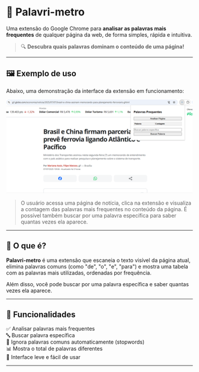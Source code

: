 # 🧠 Palavri-metro

Uma extensão do Google Chrome para **analisar as palavras mais frequentes** de qualquer página da web, de forma simples, rápida e intuitiva.

> 🔍 **Descubra quais palavras dominam o conteúdo de uma página!**

---

## 🖼️ Exemplo de uso

Abaixo, uma demonstração da interface da extensão em funcionamento:

![Extensão Palavri-metro funcionando](popup-inicial.png)

> O usuário acessa uma página de notícia, clica na extensão e visualiza a contagem das palavras mais frequentes no conteúdo da página. É possível também buscar por uma palavra específica para saber quantas vezes ela aparece.

---

## 📌 O que é?

**Palavri-metro** é uma extensão que escaneia o texto visível da página atual, elimina palavras comuns (como "de", "o", "e", "para") e mostra uma tabela com as palavras mais utilizadas, ordenadas por frequência.

Além disso, você pode buscar por uma palavra específica e saber quantas vezes ela aparece.

---

## 🧩 Funcionalidades

✅ Analisar palavras mais frequentes  
🔤 Buscar palavra específica  
🧹 Ignora palavras comuns automaticamente (stopwords)  
📊 Mostra o total de palavras diferentes  
📎 Interface leve e fácil de usar  

---
